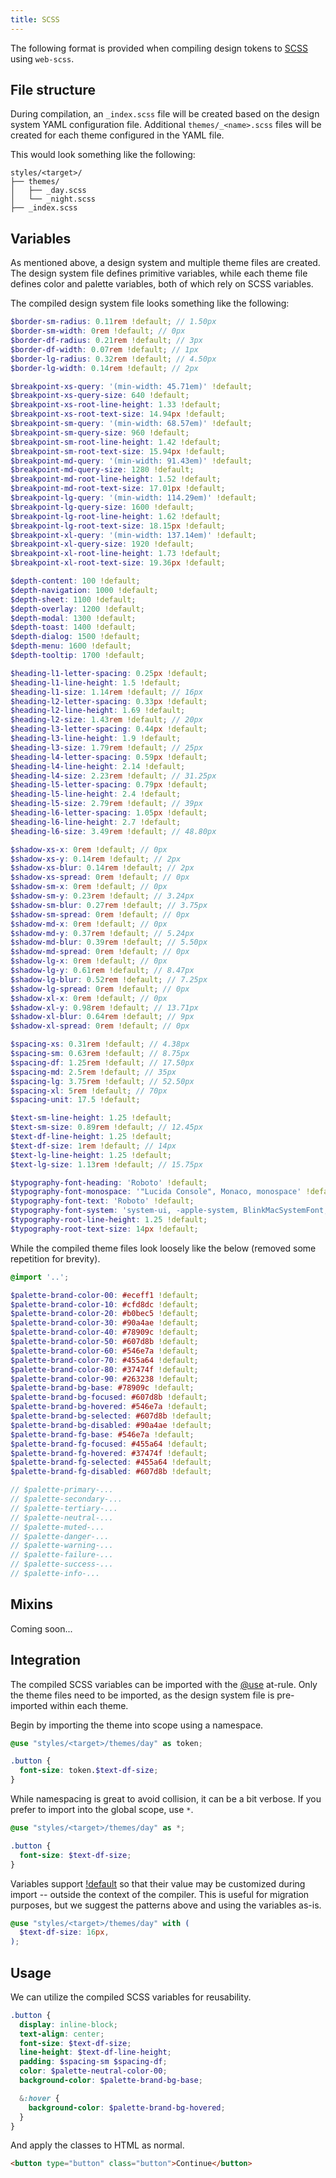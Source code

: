 ```yaml
---
title: SCSS
---
```


The following format is provided when compiling design tokens to
[SCSS](https://sass-lang.com/documentation/syntax) using `web-scss`.

## File structure

During compilation, an `_index.scss` file will be created based on the design system YAML
configuration file. Additional `themes/_<name>.scss` files will be created for each theme configured
in the YAML file.

This would look something like the following:

```
styles/<target>/
├── themes/
│   ├── _day.scss
│   └── _night.scss
├── _index.scss
```

## Variables

As mentioned above, a design system and multiple theme files are created. The design system file
defines primitive variables, while each theme file defines color and palette variables, both of
which rely on SCSS variables.

The compiled design system file looks something like the following:

```scss
$border-sm-radius: 0.11rem !default; // 1.50px
$border-sm-width: 0rem !default; // 0px
$border-df-radius: 0.21rem !default; // 3px
$border-df-width: 0.07rem !default; // 1px
$border-lg-radius: 0.32rem !default; // 4.50px
$border-lg-width: 0.14rem !default; // 2px

$breakpoint-xs-query: '(min-width: 45.71em)' !default;
$breakpoint-xs-query-size: 640 !default;
$breakpoint-xs-root-line-height: 1.33 !default;
$breakpoint-xs-root-text-size: 14.94px !default;
$breakpoint-sm-query: '(min-width: 68.57em)' !default;
$breakpoint-sm-query-size: 960 !default;
$breakpoint-sm-root-line-height: 1.42 !default;
$breakpoint-sm-root-text-size: 15.94px !default;
$breakpoint-md-query: '(min-width: 91.43em)' !default;
$breakpoint-md-query-size: 1280 !default;
$breakpoint-md-root-line-height: 1.52 !default;
$breakpoint-md-root-text-size: 17.01px !default;
$breakpoint-lg-query: '(min-width: 114.29em)' !default;
$breakpoint-lg-query-size: 1600 !default;
$breakpoint-lg-root-line-height: 1.62 !default;
$breakpoint-lg-root-text-size: 18.15px !default;
$breakpoint-xl-query: '(min-width: 137.14em)' !default;
$breakpoint-xl-query-size: 1920 !default;
$breakpoint-xl-root-line-height: 1.73 !default;
$breakpoint-xl-root-text-size: 19.36px !default;

$depth-content: 100 !default;
$depth-navigation: 1000 !default;
$depth-sheet: 1100 !default;
$depth-overlay: 1200 !default;
$depth-modal: 1300 !default;
$depth-toast: 1400 !default;
$depth-dialog: 1500 !default;
$depth-menu: 1600 !default;
$depth-tooltip: 1700 !default;

$heading-l1-letter-spacing: 0.25px !default;
$heading-l1-line-height: 1.5 !default;
$heading-l1-size: 1.14rem !default; // 16px
$heading-l2-letter-spacing: 0.33px !default;
$heading-l2-line-height: 1.69 !default;
$heading-l2-size: 1.43rem !default; // 20px
$heading-l3-letter-spacing: 0.44px !default;
$heading-l3-line-height: 1.9 !default;
$heading-l3-size: 1.79rem !default; // 25px
$heading-l4-letter-spacing: 0.59px !default;
$heading-l4-line-height: 2.14 !default;
$heading-l4-size: 2.23rem !default; // 31.25px
$heading-l5-letter-spacing: 0.79px !default;
$heading-l5-line-height: 2.4 !default;
$heading-l5-size: 2.79rem !default; // 39px
$heading-l6-letter-spacing: 1.05px !default;
$heading-l6-line-height: 2.7 !default;
$heading-l6-size: 3.49rem !default; // 48.80px

$shadow-xs-x: 0rem !default; // 0px
$shadow-xs-y: 0.14rem !default; // 2px
$shadow-xs-blur: 0.14rem !default; // 2px
$shadow-xs-spread: 0rem !default; // 0px
$shadow-sm-x: 0rem !default; // 0px
$shadow-sm-y: 0.23rem !default; // 3.24px
$shadow-sm-blur: 0.27rem !default; // 3.75px
$shadow-sm-spread: 0rem !default; // 0px
$shadow-md-x: 0rem !default; // 0px
$shadow-md-y: 0.37rem !default; // 5.24px
$shadow-md-blur: 0.39rem !default; // 5.50px
$shadow-md-spread: 0rem !default; // 0px
$shadow-lg-x: 0rem !default; // 0px
$shadow-lg-y: 0.61rem !default; // 8.47px
$shadow-lg-blur: 0.52rem !default; // 7.25px
$shadow-lg-spread: 0rem !default; // 0px
$shadow-xl-x: 0rem !default; // 0px
$shadow-xl-y: 0.98rem !default; // 13.71px
$shadow-xl-blur: 0.64rem !default; // 9px
$shadow-xl-spread: 0rem !default; // 0px

$spacing-xs: 0.31rem !default; // 4.38px
$spacing-sm: 0.63rem !default; // 8.75px
$spacing-df: 1.25rem !default; // 17.50px
$spacing-md: 2.5rem !default; // 35px
$spacing-lg: 3.75rem !default; // 52.50px
$spacing-xl: 5rem !default; // 70px
$spacing-unit: 17.5 !default;

$text-sm-line-height: 1.25 !default;
$text-sm-size: 0.89rem !default; // 12.45px
$text-df-line-height: 1.25 !default;
$text-df-size: 1rem !default; // 14px
$text-lg-line-height: 1.25 !default;
$text-lg-size: 1.13rem !default; // 15.75px

$typography-font-heading: 'Roboto' !default;
$typography-font-monospace: '"Lucida Console", Monaco, monospace' !default;
$typography-font-text: 'Roboto' !default;
$typography-font-system: 'system-ui, -apple-system, BlinkMacSystemFont, "Segoe UI", Roboto, Helvetica, Arial, sans-serif, "Apple Color Emoji", "Segoe UI Emoji", "Segoe UI Symbol"' !default;
$typography-root-line-height: 1.25 !default;
$typography-root-text-size: 14px !default;
```

While the compiled theme files look loosely like the below (removed some repetition for brevity).

```scss
@import '..';

$palette-brand-color-00: #eceff1 !default;
$palette-brand-color-10: #cfd8dc !default;
$palette-brand-color-20: #b0bec5 !default;
$palette-brand-color-30: #90a4ae !default;
$palette-brand-color-40: #78909c !default;
$palette-brand-color-50: #607d8b !default;
$palette-brand-color-60: #546e7a !default;
$palette-brand-color-70: #455a64 !default;
$palette-brand-color-80: #37474f !default;
$palette-brand-color-90: #263238 !default;
$palette-brand-bg-base: #78909c !default;
$palette-brand-bg-focused: #607d8b !default;
$palette-brand-bg-hovered: #546e7a !default;
$palette-brand-bg-selected: #607d8b !default;
$palette-brand-bg-disabled: #90a4ae !default;
$palette-brand-fg-base: #546e7a !default;
$palette-brand-fg-focused: #455a64 !default;
$palette-brand-fg-hovered: #37474f !default;
$palette-brand-fg-selected: #455a64 !default;
$palette-brand-fg-disabled: #607d8b !default;

// $palette-primary-...
// $palette-secondary-...
// $palette-tertiary-...
// $palette-neutral-...
// $palette-muted-...
// $palette-danger-...
// $palette-warning-...
// $palette-failure-...
// $palette-success-...
// $palette-info-...
```

## Mixins

Coming soon...

## Integration

The compiled SCSS variables can be imported with the
[@use](https://sass-lang.com/documentation/at-rules/use) at-rule. Only the theme files need to be
imported, as the design system file is pre-imported within each theme.

Begin by importing the theme into scope using a namespace.

```scss
@use "styles/<target>/themes/day" as token;

.button {
  font-size: token.$text-df-size;
}
```

While namespacing is great to avoid collision, it can be a bit verbose. If you prefer to import into
the global scope, use `*`.

```scss
@use "styles/<target>/themes/day" as *;

.button {
  font-size: $text-df-size;
}
```

Variables support [!default](https://sass-lang.com/documentation/variables) so that their value may
be customized during import -- outside the context of the compiler. This is useful for migration
purposes, but we suggest the patterns above and using the variables as-is.

```scss
@use "styles/<target>/themes/day" with (
  $text-df-size: 16px,
);
```

## Usage

We can utilize the compiled SCSS variables for reusability.

```scss
.button {
  display: inline-block;
  text-align: center;
  font-size: $text-df-size;
  line-height: $text-df-line-height;
  padding: $spacing-sm $spacing-df;
  color: $palette-neutral-color-00;
  background-color: $palette-brand-bg-base;

  &:hover {
    background-color: $palette-brand-bg-hovered;
  }
}
```

And apply the classes to HTML as normal.

```html
<button type="button" class="button">Continue</button>
```
